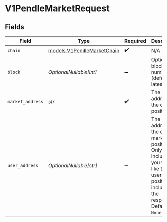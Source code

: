 # V1PendleMarketRequest


## Fields

| Field                                                                                                                                           | Type                                                                                                                                            | Required                                                                                                                                        | Description                                                                                                                                     |
| ----------------------------------------------------------------------------------------------------------------------------------------------- | ----------------------------------------------------------------------------------------------------------------------------------------------- | ----------------------------------------------------------------------------------------------------------------------------------------------- | ----------------------------------------------------------------------------------------------------------------------------------------------- |
| `chain`                                                                                                                                         | [models.V1PendleMarketChain](../models/v1pendlemarketchain.md)                                                                                  | :heavy_check_mark:                                                                                                                              | N/A                                                                                                                                             |
| `block`                                                                                                                                         | *OptionalNullable[int]*                                                                                                                         | :heavy_minus_sign:                                                                                                                              | Optional block number (defaults to latest).                                                                                                     |
| `market_address`                                                                                                                                | *str*                                                                                                                                           | :heavy_check_mark:                                                                                                                              | The market address of the desired position.                                                                                                     |
| `user_address`                                                                                                                                  | *OptionalNullable[str]*                                                                                                                         | :heavy_minus_sign:                                                                                                                              | The user address of the desired market position. Only include if you would like the user position included in the response. Defaults to `None`. |